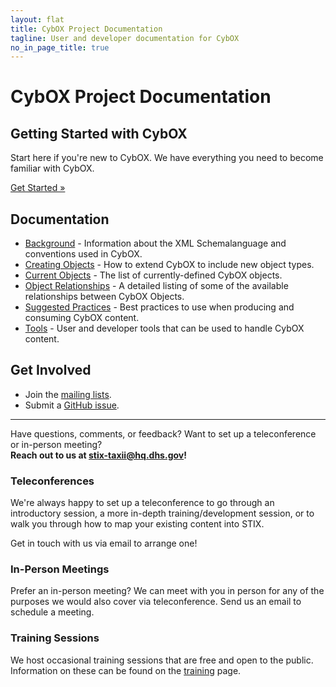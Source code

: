 ```yaml
---
layout: flat
title: CybOX Project Documentation
tagline: User and developer documentation for CybOX
no_in_page_title: true
---
```


<h1 class="site-title">CybOX Project Documentation</h1>

<div class="jumbotron">
  <h2><strong>Getting Started with CybOX</strong></h2>
  <p>Start here if you're new to CybOX. We have everything you need to become
  familiar with CybOX.</p>
  <p><a class="btn btn-primary btn-lg" role="button" href="/getting-started">Get Started »</a></p>
</div>

<div class="row">
  <div class="col-md-6">
    <h2>Documentation</h2>
    <ul>
      <li><a href="/documentation/background">Background</a> - Information about the XML Schemalanguage and conventions used in CybOX.</li>
      <li><a href="/documentation/creating-objects">Creating Objects</a> - How to extend CybOX to include new object types.</li>
      <li><a href="/documentation/objects">Current Objects</a> - The list of currently-defined CybOX objects.</li>
	  <li><a href="/documentation/object-relationships">Object Relationships</a> - A detailed listing of some of the available relationships between CybOX Objects.</li>
      <li><a href="/documentation/suggested-practices">Suggested Practices</a> - Best practices to use when producing and consuming CybOX content.</li>
      <li><a href="/documentation/tools">Tools</a> - User and developer tools that can be used to handle CybOX content.</li>
    </ul>
  </div>
  <div class="col-md-6">
    <h2>Get Involved</h2>
    <ul>
      <li>Join the <a href="http://cybox.mitre.org/community/registration.html">mailing lists</a>.</li>
      <li>Submit a <a href="https://github.com/CybOXProject/schemas/issues">GitHub issue</a>.</li>
    </ul>
  </div>
</div>


<hr />
<p class="lead text-center">
  Have questions, comments, or feedback? Want to set up a teleconference or in-person meeting?
  <br/>
  <strong>Reach out to us at <a href="mailto:stix-taxii@hq.dhs.gov">stix-taxii@hq.dhs.gov</a>!</strong>
</p>

<div class="row">
  <div class="col-md-4">
    <h3 class="text-center">Teleconferences</h3>
    <div class="contact-icon">
      <span class="glyphicon glyphicon-earphone">
      </span>
    </div>
    <p>We're always happy to set up a teleconference to go through an introductory session, a more in-depth training/development session, or to walk you through how to map your existing content into STIX.</p>
    <p>Get in touch with us via email to arrange one!</p>
  </div>
  <div class="col-md-4">
    <h3 class="text-center">In-Person Meetings</h3>
    <div class="contact-icon">
      <span class="glyphicon glyphicon-user">
      </span>
    </div>
    <p>Prefer an in-person meeting? We can meet with you in person for any of the purposes we would also cover via teleconference. Send us an email to schedule a meeting.</p>
  </div>
  <div class="col-md-4">
    <h3 class="text-center">Training Sessions</h3>
    <div class="contact-icon">
      <span class="glyphicon glyphicon-pencil">
      </span>
    </div>
    <p>We host occasional training sessions that are free and open to the public. Information on these can be found on the <a href="http://stix.mitre.org/training/index.html">training</a> page.</p>
  </div>
</div>
